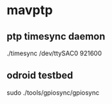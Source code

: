 # mavptp

## ptp timesync daemon

./timesync /dev/ttySAC0 921600

## odroid testbed

sudo ./tools/gpiosync/gpiosync
